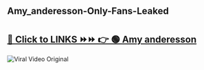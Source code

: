 
 ## Amy_anderesson-Only-Fans-Leaked

# <h2><a href="https://clipsfans.com/Amy_anderesson&ref=git">🔗 Click to LINKS ⏩⏩ 👉 🟢 Amy anderesson </a></h2>

<a href="https://clipsfans.com/Amy_anderesson&ref=git" rel="nofollow" data-target="animated-image.originalLink"><img src="https://i.ibb.co.com/xMMVF88/686577567.gif" alt="Viral Video Original" style="max-width: 100%; display: inline-block;" data-target="animated-image.originalImage"></a>
